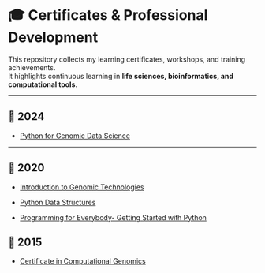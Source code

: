 # 🎓 Certificates & Professional Development

This repository collects my learning certificates, workshops, and training achievements.  
It highlights continuous learning in **life sciences, bioinformatics, and computational tools**.  

---

## 📜 2024
- [Python for Genomic Data Science](https://github.com/AnPing-MA/Certificates/blob/main/2024_Python%20for%20Genomics_Certificate.pdf)

---
## 📜 2020
- [Introduction to Genomic Technologies](https://github.com/AnPing-MA/Certificates/blob/main/Coursera%20Certificate%20of%20Introduction%20to%20Genomic%20Technologies.pdf)

- [Python Data Structures](https://github.com/AnPing-MA/Certificates/blob/main/AnPing%20Chen%20Python%20Data%20Structure%20Certificate.pdf)

- [Programming for Everybody- Getting Started with Python](https://github.com/AnPing-MA/Certificates/blob/main/AnPing%20Chen%20Python%20for%20Everybody%20Coursera%20Certificate.pdf)

## 📜 2015
- [Certificate in Computational Genomics](https://github.com/AnPing-MA/Certificates/blob/main/Certificate%20in%20Computational%20Genomics%20-%20Chen%20Anping.pdf)
